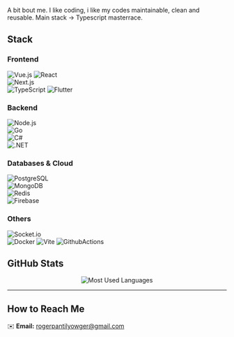 A bit bout me.
I like coding, i like my codes maintainable, clean and reusable.
Main stack -> Typescript masterrace.

## **Stack**  

### **Frontend**  
![Vue.js](https://img.shields.io/badge/vuejs-%2335495e.svg?style=for-the-badge&logo=vuedotjs&logoColor=%234FC08D)
![React](https://img.shields.io/badge/React-20232A?style=for-the-badge&logo=react&logoColor=61DAFB)  
![Next.js](https://img.shields.io/badge/Next.js-000000?style=for-the-badge&logo=nextdotjs&logoColor=white)  
![TypeScript](https://img.shields.io/badge/TypeScript-007ACC?style=for-the-badge&logo=typescript&logoColor=white)
![Flutter](https://img.shields.io/badge/Flutter-%2302569B.svg?style=for-the-badge&logo=Flutter&logoColor=white)

### **Backend**  
![Node.js](https://img.shields.io/badge/Node.js-43853D?style=for-the-badge&logo=node.js&logoColor=white)  
![Go](https://img.shields.io/badge/Go-00ADD8?style=for-the-badge&logo=go&logoColor=white)  
![C#](https://img.shields.io/badge/C%23-239120?style=for-the-badge&logo=csharp&logoColor=white)  
![.NET](https://img.shields.io/badge/.NET-512BD4?style=for-the-badge&logo=dotnet&logoColor=white)  

### **Databases & Cloud**  
![PostgreSQL](https://img.shields.io/badge/PostgreSQL-316192?style=for-the-badge&logo=postgresql&logoColor=white)  
![MongoDB](https://img.shields.io/badge/MongoDB-4EA94B?style=for-the-badge&logo=mongodb&logoColor=white)  
![Redis](https://img.shields.io/badge/Redis-DD0031?style=for-the-badge&logo=redis&logoColor=white)  
![Firebase](https://img.shields.io/badge/Firebase-FFCA28?style=for-the-badge&logo=firebase&logoColor=black)  

### **Others**   
![Socket.io](https://img.shields.io/badge/Socket.io-010101?style=for-the-badge&logo=socket.io&badgeColor=white)  
![Docker](https://img.shields.io/badge/Docker-2496ED?style=for-the-badge&logo=docker&logoColor=white) 
![Vite](https://img.shields.io/badge/Vite-646CFF?style=for-the-badge&logo=Vite&logoColor=white) 
![GithubActions](https://img.shields.io/badge/Github%20Actions-282a2e?style=for-the-badge&logo=githubactions&logoColor=367cfe) 

## **GitHub Stats**  
<div align="center">
  <img src="https://github-readme-stats.vercel.app/api/top-langs/?username=Yowger&theme=default&hide=css,html,vim%20script&langs_count=20" alt="Most Used Languages" />
</div>  

---

## **How to Reach Me**  
✉️ **Email:** [rogerpantilyowger@gmail.com](mailto:rogerpantilyowger@gmail.com)  
